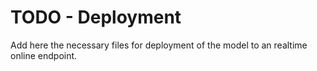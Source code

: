 # TODO - Deployment

Add here the necessary files for deployment of the model to an realtime online endpoint.